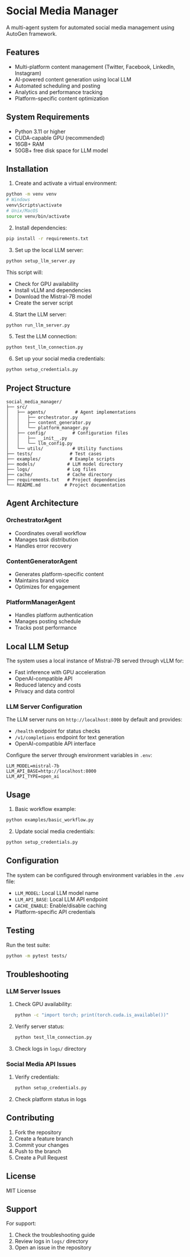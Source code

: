 # Social Media Manager

A multi-agent system for automated social media management using AutoGen framework.

## Features
- Multi-platform content management (Twitter, Facebook, LinkedIn, Instagram)
- AI-powered content generation using local LLM
- Automated scheduling and posting
- Analytics and performance tracking
- Platform-specific content optimization

## System Requirements
- Python 3.11 or higher
- CUDA-capable GPU (recommended)
- 16GB+ RAM
- 50GB+ free disk space for LLM model

## Installation

1. Create and activate a virtual environment:
```bash
python -m venv venv
# Windows
venv\Scripts\activate
# Unix/MacOS
source venv/bin/activate
```

2. Install dependencies:
```bash
pip install -r requirements.txt
```

3. Set up the local LLM server:
```bash
python setup_llm_server.py
```
This script will:
- Check for GPU availability
- Install vLLM and dependencies
- Download the Mistral-7B model
- Create the server script

4. Start the LLM server:
```bash
python run_llm_server.py
```

5. Test the LLM connection:
```bash
python test_llm_connection.py
```

6. Set up your social media credentials:
```bash
python setup_credentials.py
```

## Project Structure
```
social_media_manager/
├── src/
│   ├── agents/           # Agent implementations
│   │   ├── orchestrator.py
│   │   ├── content_generator.py
│   │   └── platform_manager.py
│   ├── config/          # Configuration files
│   │   ├── __init__.py
│   │   └── llm_config.py
│   └── utils/           # Utility functions
├── tests/              # Test cases
├── examples/           # Example scripts
├── models/            # LLM model directory
├── logs/              # Log files
├── cache/             # Cache directory
├── requirements.txt   # Project dependencies
└── README.md         # Project documentation
```

## Agent Architecture

### OrchestratorAgent
- Coordinates overall workflow
- Manages task distribution
- Handles error recovery

### ContentGeneratorAgent
- Generates platform-specific content
- Maintains brand voice
- Optimizes for engagement

### PlatformManagerAgent
- Handles platform authentication
- Manages posting schedule
- Tracks post performance

## Local LLM Setup

The system uses a local instance of Mistral-7B served through vLLM for:
- Fast inference with GPU acceleration
- OpenAI-compatible API
- Reduced latency and costs
- Privacy and data control

### LLM Server Configuration
The LLM server runs on `http://localhost:8000` by default and provides:
- `/health` endpoint for status checks
- `/v1/completions` endpoint for text generation
- OpenAI-compatible API interface

Configure the server through environment variables in `.env`:
```
LLM_MODEL=mistral-7b
LLM_API_BASE=http://localhost:8000
LLM_API_TYPE=open_ai
```

## Usage

1. Basic workflow example:
```bash
python examples/basic_workflow.py
```

2. Update social media credentials:
```bash
python setup_credentials.py
```

## Configuration

The system can be configured through environment variables in the `.env` file:

- `LLM_MODEL`: Local LLM model name
- `LLM_API_BASE`: Local LLM API endpoint
- `CACHE_ENABLE`: Enable/disable caching
- Platform-specific API credentials

## Testing

Run the test suite:
```bash
python -m pytest tests/
```

## Troubleshooting

### LLM Server Issues
1. Check GPU availability:
   ```bash
   python -c "import torch; print(torch.cuda.is_available())"
   ```
2. Verify server status:
   ```bash
   python test_llm_connection.py
   ```
3. Check logs in `logs/` directory

### Social Media API Issues
1. Verify credentials:
   ```bash
   python setup_credentials.py
   ```
2. Check platform status in logs

## Contributing
1. Fork the repository
2. Create a feature branch
3. Commit your changes
4. Push to the branch
5. Create a Pull Request

## License
MIT License

## Support
For support:
1. Check the troubleshooting guide
2. Review logs in `logs/` directory
3. Open an issue in the repository
